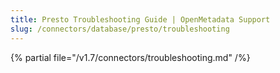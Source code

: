 ```yaml
---
title: Presto Troubleshooting Guide | OpenMetadata Support
slug: /connectors/database/presto/troubleshooting
---
```


{% partial file="/v1.7/connectors/troubleshooting.md" /%}
